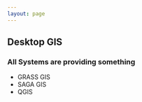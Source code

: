 ```yaml
---
layout: page
---
```

## Desktop GIS
### All Systems are providing something

* GRASS GIS
* SAGA GIS
* QGIS
